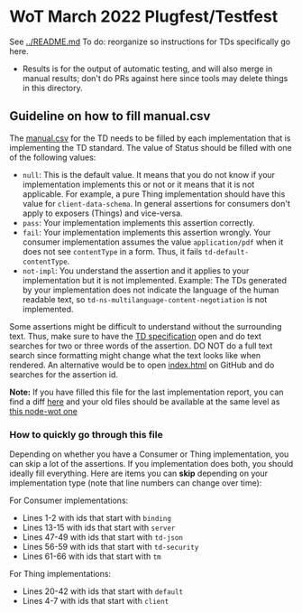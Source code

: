 # WoT March 2022 Plugfest/Testfest
See [../README.md](../README.md)
To do: reorganize so instructions for TDs specifically go here.
* Results is for the output of automatic testing, and will also merge in manual results;
  don't do PRs against here since tools may delete things in this directory.

## Guideline on how to fill manual.csv

The [manual.csv](https://github.com/w3c/wot-testing/blob/main/events/2022.03.Online/TD/manual.csv) for the TD needs to be filled by each implementation that is implementing the TD standard.
The value of Status should be filled with one of the following values:
- `null`: This is the default value. It means that you do not know if your implementation implements this or not or it means that it is not applicable. For example, a pure Thing implementation should have this value for `client-data-schema`.  In general assertions for consumers don't apply to exposers (Things) and vice-versa.
- `pass`: Your implementation implements this assertion correctly. 
- `fail`: Your implementation implements this assertion wrongly. Your consumer implementation assumes the value `application/pdf` when it does not see `contentType` in a form. Thus, it fails `td-default-contentType`.
- `not-impl`: You understand the assertion and it applies to your implementation but it is not implemented. Example: The TDs generated by your implementation does not indicate the language of the human readable text, so `td-ns-multilanguage-content-negotiation` is not implemented.


Some assertions might be difficult to understand without the surrounding text. Thus, make sure to have the [TD specification](https://w3c.github.io/wot-thing-description/#) open and do text searches for two or three words of the assertion. DO NOT do a full text search since formatting might change what the text looks like when rendered. An alternative would be to open [index.html](https://github.com/w3c/wot-thing-description/blob/main/index.html) on GitHub and do searches for the assertion id.

**Note:** If you have filled this file for the last implementation report, you can find a diff [here](https://htmlpreview.github.io/?https://github.com/w3c/wot-testing/blob/egekorkan-patch-1/events/2022.03.Online/TD/manual-diff.html) and your old files should be available at the same level as [this node-wot one](https://github.com/w3c/wot-testing/blob/main/events/testfest/2019-03-online/inputs/Siemens/siemens-node-wot.csv)

### How to quickly go through this file

Depending on whether you have a Consumer or Thing implementation, you can skip a lot of the assertions. If you implementation does both, you should ideally fill everything. Here are items you can **skip** depending on your implementation type (note that line numbers can change over time):

For Consumer implementations:
- Lines 1-2 with ids that start with `binding`
- Lines 13-15 with ids that start with `server`
- Lines 47-49 with ids that start with `td-json`
- Lines 56-59 with ids that start with `td-security`
- Lines 61-66 with ids that start with `tm`

For Thing implementations:
- Lines 20-42 with ids that start with `default`
- Lines 4-7 with ids that start with `client`
